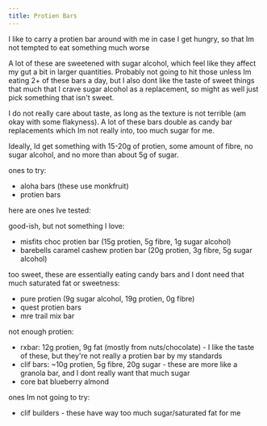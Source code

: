 ```yaml
---
title: Protien Bars
---
```


I like to carry a protien bar around with me in case I get hungry, so that Im not tempted to eat something much worse

A lot of these are sweetened with sugar alcohol, which feel like they affect my gut a bit in larger quantities. Probably not going to hit those unless Im eating 2+ of these bars a day, but I also dont like the taste of sweet things that much that I crave sugar alcohol as a replacement, so might as well just pick something that isn't sweet.

I do not really care about taste, as long as the texture is not terrible (am okay with some flakyness). A lot of these bars double as candy bar replacements which Im not really into, too much sugar for me.

Ideally, Id get something with 15-20g of protien, some amount of fibre, no sugar alcohol, and no more than about 5g of sugar.

ones to try:

- aloha bars (these use monkfruit)
- protien bars

here are ones Ive tested:

good-ish, but not something I love:

- misfits choc protien bar (15g protien, 5g fibre, 1g sugar alcohol)
- barebells caramel cashew protien bar (20g protien, 3g fibre, 5g sugar alcohol)

too sweet, these are essentially eating candy bars and I dont need that much saturated fat or sweetness:

- pure protien (9g sugar alcohol, 19g protien, 0g fibre)
- quest protien bars
- mre trail mix bar

not enough protien:

- rxbar: 12g protien, 9g fat (mostly from nuts/chocolate) - I like the taste of these, but they're not really a protien bar by my standards
- clif bars: ~10g protien, 5g fibre, 20g sugar - these are more like a granola bar, and I dont really want that much sugar
- core bat blueberry almond

ones Im not going to try:

- clif builders - these have way too much sugar/saturated fat for me
